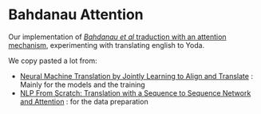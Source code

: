# Bahdanau Attention

Our implementation of [*Bahdanau et al* traduction with an attention mechanism](https://arxiv.org/pdf/1409.0473.pdf), experimenting with translating english to Yoda.

We copy pasted a lot from:
* [Neural Machine Translation by Jointly Learning to Align and Translate](https://github.com/bentrevett/pytorch-seq2seq/blob/master/3%20-%20Neural%20Machine%20Translation%20by%20Jointly%20Learning%20to%20Align%20and%20Translate.ipynb) : Mainly for the models and the training
* [NLP From Scratch: Translation with a Sequence to Sequence Network and Attention](https://pytorch.org/tutorials/intermediate/seq2seq_translation_tutorial.html) : for the data preparation
